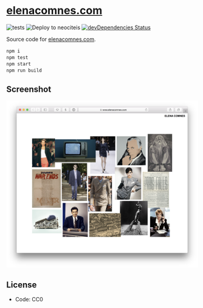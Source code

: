 # [elenacomnes.com](https://elenacomnes.com)
![tests](https://github.com/ecomnes/elenacomnes.com/workflows/tests/badge.svg)
![Deploy to neociteis](https://github.com/ecomnes/elenacomnes.com/workflows/Deploy%20to%20neociteis/badge.svg)
[![devDependencies Status](https://david-dm.org/bcomnes/elenacomnes.com/dev-status.svg)](https://david-dm.org/ecomnes/elenacomnes.com?type=dev)

Source code for [elenacomnes.com](https://elenacomnes.com).

```sh
npm i
npm test
npm start
npm run build
```

## Screenshot

![screenshot](screenshot.png)

## License

- Code: CC0
